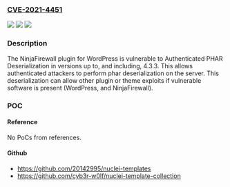 ### [CVE-2021-4451](https://cve.mitre.org/cgi-bin/cvename.cgi?name=CVE-2021-4451)
![](https://img.shields.io/static/v1?label=Product&message=NinjaFirewall%20(WP%20Edition)%20%E2%80%93%20Advanced%20Security%20Plugin%20and%20Firewall&color=blue)
![](https://img.shields.io/static/v1?label=Version&message=*%3C%204.3.4%20&color=brighgreen)
![](https://img.shields.io/static/v1?label=Vulnerability&message=CWE-502%20Deserialization%20of%20Untrusted%20Data&color=brighgreen)

### Description

The NinjaFirewall plugin for WordPress is vulnerable to Authenticated PHAR Deserialization in versions up to, and including, 4.3.3. This allows authenticated attackers to perform phar deserialization on the server.  This deserialization can allow other plugin or theme exploits if vulnerable software is present (WordPress, and NinjaFirewall).

### POC

#### Reference
No PoCs from references.

#### Github
- https://github.com/20142995/nuclei-templates
- https://github.com/cyb3r-w0lf/nuclei-template-collection

